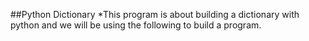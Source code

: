 ##Python Dictionary
*This program is about building a dictionary with python and we will be using the following to build a program.

